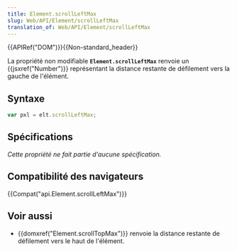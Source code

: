 ```yaml
---
title: Element.scrollLeftMax
slug: Web/API/Element/scrollLeftMax
translation_of: Web/API/Element/scrollLeftMax
---
```


{{APIRef("DOM")}}{{Non-standard_header}}

La propriété non modifiable **`Element.scrollLeftMax`** renvoie un {{jsxref("Number")}} représentant la distance restante de défilement vers la gauche de l'élément.

## Syntaxe

```js
var pxl = elt.scrollLeftMax;
```

## Spécifications

_Cette propriété ne fait partie d'aucune spécification._

## Compatibilité des navigateurs

{{Compat("api.Element.scrollLeftMax")}}

## Voir aussi

- {{domxref("Element.scrollTopMax")}} renvoie la distance restante de défilement vers le haut de l'élément.
